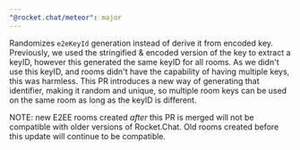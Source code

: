```yaml
---
"@rocket.chat/meteor": major
---
```


Randomizes `e2eKeyId` generation instead of derive it from encoded key. Previously, we used the stringified & encoded version of the key to extract a keyID, however this generated the same keyID for all rooms. As we didn't use this keyID, and rooms didn't have the capability of having multiple keys, this was harmless.
This PR introduces a new way of generating that identifier, making it random and unique, so multiple room keys can be used on the same room as long as the keyID is different.

NOTE: new E2EE rooms created _after_ this PR is merged will not be compatible with older versions of Rocket.Chat. Old rooms created before this update will continue to be compatible.
